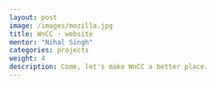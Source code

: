 ```yaml
---
layout: post
image: /images/mozilla.jpg
title: WnCC - website
mentor: "Nihal Singh"
categories: projects
weight: 4
description: Come, let's make WnCC a better place.
---
```

